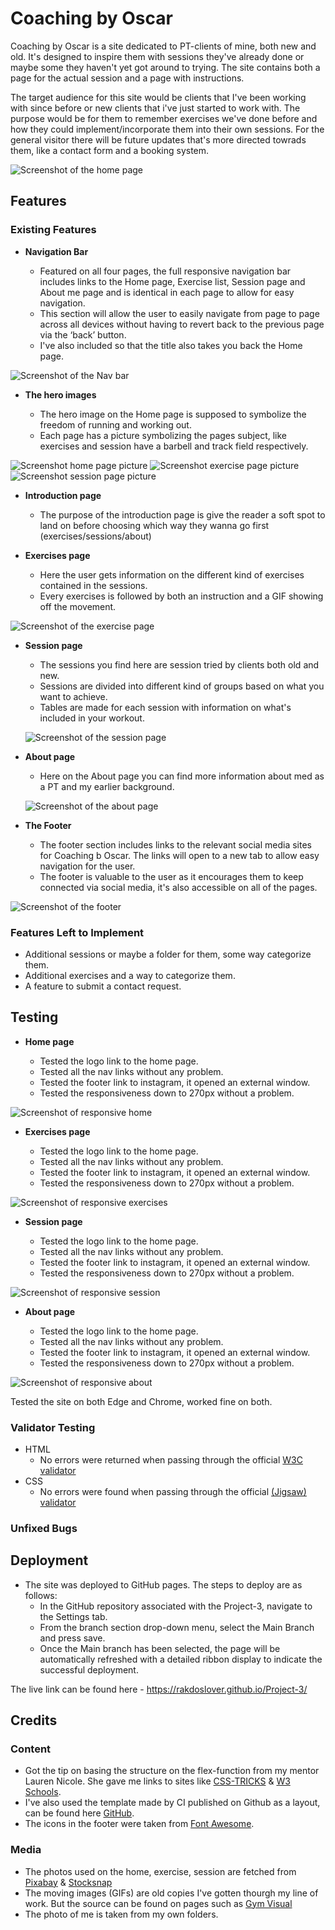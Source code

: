 # Coaching by Oscar
 

Coaching by Oscar is a site dedicated to PT-clients of mine, both new and old. It's designed to inspire them with sessions they've already done or maybe some they haven't yet got around to trying. 
The site contains both a page for the actual session and a page with instructions.

The target audience for this site would be clients that I've been working with since before or new clients that i've just started to work with.
The purpose would be for them to remember exercises we've done before and how they could implement/incorporate them into their own sessions.
For the general visitor there will be future updates that's more directed towrads them, like a contact form and a booking system.

![Screenshot of the home page](assets/image/home-page.jpg "home page")

## Features 

### Existing Features

- __Navigation Bar__

  - Featured on all four pages, the full responsive navigation bar includes links to the Home page, Exercise list, Session page and About me page and is identical in each page to allow for easy navigation.
  - This section will allow the user to easily navigate from page to page across all devices without having to revert back to the previous page via the ‘back’ button. 
  - I've also included so that the title also takes you back the Home page.

![Screenshot of the Nav bar](assets/image/nav-bar.jpg "Nav bar")

- __The hero images__

  - The hero image on the Home page is supposed to symbolize the freedom of running and working out.
  - Each page has a picture symbolizing the pages subject, like exercises and session have a barbell and track field respectively.

![Screenshot home page picture](assets/image/hero-image.jpg "Hero image on home page")
![Screenshot exercise page picture](assets/image/hero-image-exercise.jpg "Hero image on exercise page")
![Screenshot session page picture](assets/image/hero-image-session.jpg "Hero image on session page")

- __Introduction page__

  - The purpose of the introduction page is give the reader a soft spot to land on before choosing which way they wanna go first (exercises/sessions/about)


- __Exercises page__

  - Here the user gets information on the different kind of exercises contained in the sessions.
  - Every exercises is followed by both an instruction and a GIF showing off the movement. 

![Screenshot of the exercise page](assets/image/exercises-page.jpg "Picture of the exercise page")

- __Session page__

  - The sessions you find here are session tried by clients both old and new.
  - Sessions are divided into different kind of groups based on what you want to achieve.
  - Tables are made for each session with information on what's included in your workout.

  ![Screenshot of the session page](assets/image/session-page.jpg "Picture of the session page")

- __About page__

  - Here on the About page you can find more information about med as a PT and my earlier background.

  ![Screenshot of the about page](assets/image/about-page.jpg "Picture of the about page")

- __The Footer__ 

  - The footer section includes links to the relevant social media sites for Coaching b Oscar. The links will open to a new tab to allow easy navigation for the user. 
  - The footer is valuable to the user as it encourages them to keep connected via social media, it's also accessible on all of the pages.

![Screenshot of the footer](assets/image/footer-bar.jpg "Picture of the footer")

### Features Left to Implement

- Additional sessions or maybe a folder for them, some way categorize them.
- Additional exercises and a way to categorize them.
- A feature to submit a contact request.

## Testing 

- __Home page__

    - Tested the logo link to the home page.
    - Tested all the nav links without any problem.
    - Tested the footer link to instagram, it opened an external window.
    - Tested the responsiveness down to 270px without a problem.

![Screenshot of responsive home](assets/image/responsive-home.jpg "Picture of responsive home page")
- __Exercises page__

    - Tested the logo link to the home page.
    - Tested all the nav links without any problem.
    - Tested the footer link to instagram, it opened an external window.
    - Tested the responsiveness down to 270px without a problem.

![Screenshot of responsive exercises](assets/image/responsive-exercise.jpg "Picture of responsive exercises page")
- __Session page__

    - Tested the logo link to the home page.
    - Tested all the nav links without any problem.
    - Tested the footer link to instagram, it opened an external window.
    - Tested the responsiveness down to 270px without a problem.

![Screenshot of responsive session](assets/image/responsive-session.jpg "Picture of responsive session page")
- __About page__

    - Tested the logo link to the home page.
    - Tested all the nav links without any problem.
    - Tested the footer link to instagram, it opened an external window.
    - Tested the responsiveness down to 270px without a problem.

![Screenshot of responsive about](assets/image/responsive-about.jpg "Picture of responsive about page")

Tested the site on both Edge and Chrome, worked fine on both.

### Validator Testing 

- HTML
  - No errors were returned when passing through the official [W3C validator](https://validator.w3.org/nu/?doc=https%3A%2F%2Frakdoslover.github.io%2FProject-3%2Findex.html)
- CSS
  - No errors were found when passing through the official [(Jigsaw) validator](https://jigsaw.w3.org/css-validator/validator?uri=https%3A%2F%2Frakdoslover.github.io%2FProject-3%2Findex.html&profile=css3svg&usermedium=all&warning=1&vextwarning=&lang=sv#errors)

### Unfixed Bugs



## Deployment

- The site was deployed to GitHub pages. The steps to deploy are as follows: 
  - In the GitHub repository associated with the Project-3, navigate to the Settings tab.
  - From the branch section drop-down menu, select the Main Branch and press save.
  - Once the Main branch has been selected, the page will be automatically refreshed with a detailed ribbon display to indicate the successful deployment. 

The live link can be found here - https://rakdoslover.github.io/Project-3/


## Credits  

### Content 

- Got the tip on basing the structure on the flex-function from my mentor Lauren Nicole. She gave me links to sites like [CSS-TRICKS](https://css-tricks.com/snippets/css/a-guide-to-flexbox/) & [W3 Schools](https://www.w3schools.com/css/css3_flexbox_responsive.asp).
- I've also used the template made by CI published on Github as a layout, can be found here [GitHub](https://github.com/Code-Institute-Solutions/love-running-2.0-sourcecode).
- The icons in the footer were taken from [Font Awesome](https://fontawesome.com/).

### Media

- The photos used on the home, exercise, session are fetched from [Pixabay](https://pixabay.com) & [Stocksnap](https://stocksnap.io/)
- The moving images (GIFs) are old copies I've gotten thourgh my line of work. But the source can be found on pages such as [Gym Visual](https://gymvisual.com)
- The photo of me is taken from my own folders.